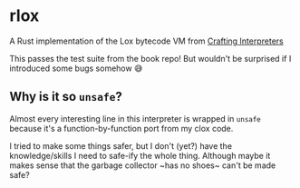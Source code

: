 # rlox

A Rust implementation of the Lox bytecode VM from [Crafting Interpreters]

[Crafting Interpreters]: https://craftinginterpreters.com

This passes the test suite from the book repo! But wouldn't be surprised if I
introduced some bugs somehow 😅

## Why is it so `unsafe`?

Almost every interesting line in this interpreter is wrapped in `unsafe`
because it's a function-by-function port from my clox code.

I tried to make some things safer, but I don't (yet?) have the knowledge/skills
I need to safe-ify the whole thing. Although maybe it makes sense that the
garbage collector ~has no shoes~ can't be made safe?
